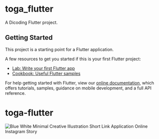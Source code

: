 # toga_flutter

A Dicoding Flutter project.

## Getting Started

This project is a starting point for a Flutter application.

A few resources to get you started if this is your first Flutter project:

- [Lab: Write your first Flutter app](https://flutter.dev/docs/get-started/codelab)
- [Cookbook: Useful Flutter samples](https://flutter.dev/docs/cookbook)

For help getting started with Flutter, view our
[online documentation](https://flutter.dev/docs), which offers tutorials,
samples, guidance on mobile development, and a full API reference.
# toga-flutter

![Blue White Minimal Creative Illustration Short Link Application Online Instagram Story](https://user-images.githubusercontent.com/72802702/173757707-fc711471-6325-4d39-8e53-382f7bba30e1.gif)
